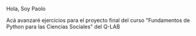 Hola, Soy Paolo

Acá avanzaré ejercicios para el proyecto final del curso "Fundamentos de Python para las Ciencias Sociales" del Q-LAB